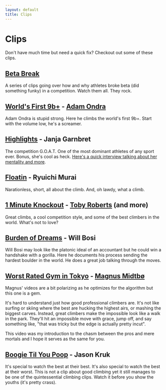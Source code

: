 ```yaml
---
layout: default
title: Clips
---
```


# Clips

Don't have much time but need a quick fix? Checkout out some of these clips.

## [Beta Break](https://www.youtube.com/playlist?list=PLsfWe31L6Quop7WDY7ky711o_Jhp4LKaS)

A series of clips going over how and why athletes broke beta (did something
funky) in a competition. Watch them all. They rock.

## [World's First 9b+](https://www.youtube.com/watch?v=edfw9ip9sCQ) - [Adam Ondra](https://www.youtube.com/channel/UC8eNyF9eYwgr_K-Nl4gSHWw)

Adam Ondra is stupid strong. Here he climbs the world's first 9b+. Start with
the volume low, he's a screamer.

## [Highlights](https://www.youtube.com/watch?v=R-7BxsiS0wY) - Janja Garnbret

The competition G.O.A.T. One of the most dominant athletes of any sport
ever. Bonus, she's cool as heck. [Here's a quick interview talking about her
mentality and more](https://www.youtube.com/watch?v=pZCmsYxHRB8).

## [Floatin](https://www.youtube.com/watch?v=zIOCIRd8Mxk) - Ryuichi Murai

Narationless, short, all about the climb. And, oh lawdy, what a climb.

## [1 Minute Knockout](https://www.youtube.com/watch?v=_dfB2AKxAx0&t=239s) - [Toby Roberts](https://www.youtube.com/@TobyClimbing) (and more)

Great climbs, a cool competition style, and some of the best climbers in the
world. What's not to love?

## [Burden of Dreams](https://www.youtube.com/watch?v=SlUw8X7xuq0) - Will Bosi

Will Bosi may look like the platonic ideal of an accountant but he could win a
handshake with a gorilla. Here he documents his process sending the hardest
boulder in the world. He does a great job talking through the moves.

## [Worst Rated Gym in Tokyo](https://www.youtube.com/watch?v=UMs3sHLjRwM) - [Magnus Midtbø](https://www.youtube.com/@magmidt)

Magnus' videos are a bit polarizing as he optimizes for the algorithm but this
one is a gem.

It's hard to understand just how good professional climbers are. It's not like
surfing or skiing where the best are hucking the highest airs, or mashing the
biggest carves. Instead, great climbers make the impossible look like a walk in
the park. They'll hit an impossible move with grace, jump off, and say something
like, "that was tricky but the edge is actually pretty incut".

This video was my introduction to the chasm between the pros and mere mortals
and I hope it serves as the same for you.

## [Boogie Til You Poop](https://www.youtube.com/watch?v=1dJLN43G6KA) - Jason Kruk

It's special to watch the best at their best. It's also special to watch the
best at their worst. This is not a clip about good climbing yet it still manages
to be one of the quintessential climbing clips. Watch it before you show the
youths (it's pretty crass).
